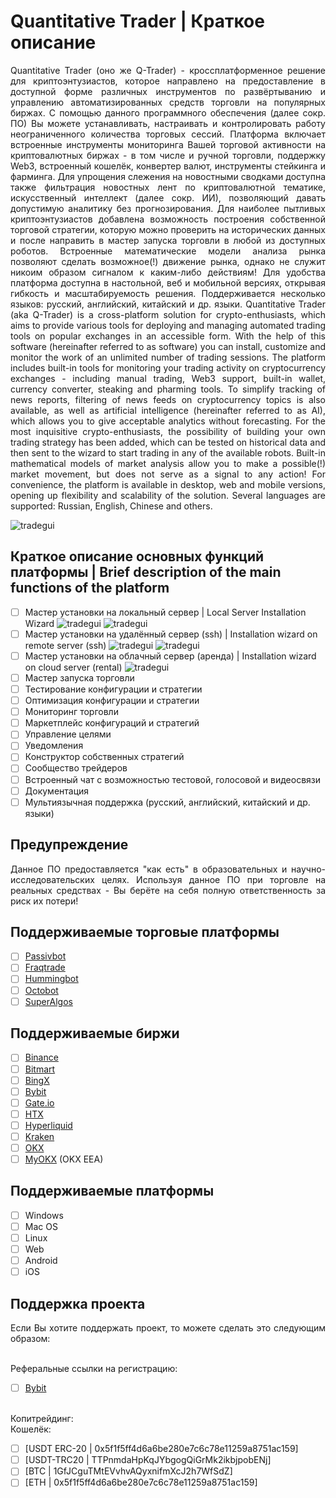 # Quantitative Trader | Краткое описание
<p align="justify">Quantitative Trader (оно же Q-Trader) - кроссплатформенное решение для криптоэнтузиастов, которое направлено на предоставление в доступной форме различных инструментов по развёртыванию и управлению автоматизированных средств торговли на популярных биржах. С помощью данного программного обеспечения (далее сокр. ПО) Вы можете устанавливать, настраивать и контролировать работу неограниченного количества торговых сессий. Платформа включает встроенные инструменты мониторинга Вашей торговой активности на криптовалютных биржах - в том числе и ручной торговли, поддержку Web3, встроенный кошелёк, конвертер валют, инструменты стейкинга и фарминга. Для упрощения слежения на новостными сводками доступна также фильтрация новостных лент по криптовалютной тематике, искусственный интеллект (далее сокр. ИИ), позволяющий давать допустимую аналитику без прогнозирования. Для наиболее пытливых криптоэнтузиастов добавлена возможность построения собственной торговой стратегии, которую можно проверить на исторических данных и после направить в мастер запуска торговли в любой из доступных роботов. Встроенные математические модели анализа рынка позволяют сделать возможное(!) движение рынка, однако не служит никоим образом сигналом к каким-либо действиям! Для удобства платформа доступна в настольной, веб и мобильной версиях, открывая гибкость и масштабируемость решения. Поддерживается несколько языков: русский, английский, китайский и др. языки. 
Quantitative Trader (aka Q-Trader) is a cross-platform solution for crypto-enthusiasts, which aims to provide various tools for deploying and managing automated trading tools on popular exchanges in an accessible form. With the help of this software (hereinafter referred to as software) you can install, customize and monitor the work of an unlimited number of trading sessions. The platform includes built-in tools for monitoring your trading activity on cryptocurrency exchanges - including manual trading, Web3 support, built-in wallet, currency converter, steaking and pharming tools. To simplify tracking of news reports, filtering of news feeds on cryptocurrency topics is also available, as well as artificial intelligence (hereinafter referred to as AI), which allows you to give acceptable analytics without forecasting. For the most inquisitive crypto-enthusiasts, the possibility of building your own trading strategy has been added, which can be tested on historical data and then sent to the wizard to start trading in any of the available robots. Built-in mathematical models of market analysis allow you to make a possible(!) market movement, but does not serve as a signal to any action! For convenience, the platform is available in desktop, web and mobile versions, opening up flexibility and scalability of the solution. Several languages are supported: Russian, English, Chinese and others. 
</p>

![tradegui](https://github.com/rhenrhee/tradegui/blob/main/_screenshots/screenshot_1.png)

## Краткое описание основных функций платформы | Brief description of the main functions of the platform
- [ ] Мастер установки на локальный сервер | Local Server Installation Wizard
![tradegui](https://github.com/rhenrhee/tradegui/blob/main/_screenshots/screenshot_2.png)
![tradegui](https://github.com/rhenrhee/tradegui/blob/main/_screenshots/screenshot_6.png)
- [ ] Мастер установки на удалённый сервер (ssh) | Installation wizard on remote server (ssh)
![tradegui](https://github.com/rhenrhee/tradegui/blob/main/_screenshots/screenshot_3.png)
![tradegui](https://github.com/rhenrhee/tradegui/blob/main/_screenshots/screenshot_4.png)
- [ ] Мастер установки на облачный сервер (аренда) | Installation wizard on cloud server (rental)
![tradegui](https://github.com/rhenrhee/tradegui/blob/main/_screenshots/screenshot_5.png)
- [ ] Мастер запуска торговли
- [ ] Тестирование конфигурации и стратегии
- [ ] Оптимизация конфигурации и стратегии
- [ ] Мониторинг торговли
- [ ] Маркетплейс конфигураций и стратегий
- [ ] Управление целями
- [ ] Уведомления
- [ ] Конструктор собственных стратегий
- [ ] Сообщество трейдеров
- [ ] Встроенный чат с возможностью тестовой, голосовой и видеосвязи
- [ ] Документация
- [ ] Мультиязычная поддержка (русский, английский, китайский и др. языки)

## Предупреждение

<p align="justify">Данное ПО предоставляется "как есть" в образовательных и научно-исследовательских целях. Используя данное ПО при торговле на реальных средствах - Вы берёте на себя полную ответственность за риск их потери!</p>

## Поддерживаемые торговые платформы

- [ ] [Passivbot](https://github.com/enarjord/passivbot)
- [ ] [Fraqtrade](https://github.com/freqtrade/freqtrade/tree/develop)
- [ ] [Hummingbot](https://github.com/hummingbot/hummingbot)
- [ ] [Octobot](https://github.com/Drakkar-Software/OctoBot)
- [ ] [SuperAlgos](https://github.com/Superalgos/Superalgos)

## Поддерживаемые биржи

- [ ] [Binance](https://www.binance.com/)
- [ ] [Bitmart](https://bitmart.com/)
- [ ] [BingX](https://bingx.com/invite/0EM9RX)
- [ ] [Bybit](https://bybit.com/)
- [ ] [Gate.io](https://www.gate.io/ref/6266643)
- [ ] [HTX](https://www.htx.com/)
- [ ] [Hyperliquid](https://hyperliquid.xyz/) 
- [ ] [Kraken](https://kraken.com/)
- [ ] [OKX](https://okx.com/)
- [ ] [MyOKX](https://okx.com/) (OKX EEA)

## Поддерживаемые платформы

- [ ] Windows
- [ ] Mac OS
- [ ] Linux
- [ ] Web
- [ ] Android
- [ ] iOS
      
## Поддержка проекта
<p align="justify">Если Вы хотите поддержать проект, то можете сделать это следующим образом:</p>

<br>Реферальные ссылки на регистрацию: 

- [ ] [Bybit](https://www.bybit.com/invite?ref=VVZMJM)

<br>Копитрейдинг:
<br>Кошелёк:
- [ ] [USDT ERC-20 | 0x5f1f5ff4d6a6be280e7c6c78e11259a8751ac159]
- [ ] [USDT-TRC20 | TTPnmdaHpKqJYbgogQiGrMk2ikbjpobENj]
- [ ] [BTC | 1GfJCguTMtEVvhvAQyxnifmXcJ2h7WfSdZ]
- [ ] [ETH | 0x5f1f5ff4d6a6be280e7c6c78e11259a8751ac159]
